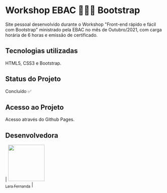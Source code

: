 # Workshop EBAC 👩🏻‍💻 Bootstrap
Site pessoal desenvolvido durante o Workshop "Front-end rápido e fácil com Bootstrap" ministrado pela EBAC no mês de Outubro/2021, com carga horária de 6 horas e emissão de certificado.

## Tecnologias utilizadas
HTML5, CSS3 e Bootstrap.

## Status do Projeto
Concluído ✅

## Acesso ao Projeto
Acesso através do Github Pages.

## Desenvolvedora
| [<img loading="lazy" src="https://avatars.githubusercontent.com/u/88752895?s=400&u=79424fcf956f8d42af53b3711b5a9f7144c682ed&v=4" width=115><br><sub>Lara Fernanda</sub>](https://github.com/larafvitoriano) |
